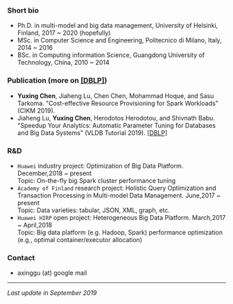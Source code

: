 ### Short bio
- Ph.D. in multi-model and big data management, University of Helsinki, Finland, 2017 ~ 2020 (hopefully)
- MSc. in Computer Science and Engineering, Politecnico di Milano, Italy, 2014 ~ 2016
- BSc. in Computing information Science, Guangdong University of Technology, China, 2010 ~ 2014 

### Publication (more on [[DBLP]](https://dblp.uni-trier.de/pers/hd/c/Chen:Yuxing)) 
- **Yuxing Chen**, Jiaheng Lu, Chen Chen, Mohammad Hoque, and Sasu Tarkoma. "Cost-effective Resource Provisioning for Spark Workloads" (CIKM 2019).
- Jiaheng Lu, **Yuxing Chen**, Herodotos Herodotou, and Shivnath Babu. "Speedup Your Analytics: Automatic Parameter Tuning for Databases and Big Data Systems" (VLDB Tutorial 2019). [[DBLP]](https://dblp.uni-trier.de/search?q=Speedup+Your+Analytics%3A+Automatic+Parameter+Tuning+for+Databases+and+Big+Data+Systems)
<!---
- Zhang, Chao, Jiaheng Lu, Pengfei Xu, and **Yuxing Chen**. "UniBench: A Benchmark for Multi-Model Database Management Systems" (TPCTC@VLDB) 2018.[[DBLP]](https://dblp.uni-trier.de/search?q=UniBench%3A+A+Benchmark+for+Multi-model+Database+Management+Systems)
- **Yuxing Chen**. "Worst Case Optimal Joins on Relational and XML data" (SRC@SIGMOD) 2018. [[DBLP]](https://dblp.uni-trier.de/search?q=Worst+Case+Optimal+Joins+on+Relational+and+XML+data)
-->

### R&D
- `Huawei` industry project: Optimization of Big Data Platform. December,2018 ~ present  
 Topic: On-the-fly big Spark cluster performance tuning
- `Academy of Finland` research project: Holistic Query Optimization and Transaction Processing in Multi-model Data Management. June,2017 ~ present  
 Topic: Data varieties: tabular, JSON, XML, graph, etc.
- `Huawei HIRP` open project: Heterogeneous Big Data Platform. March,2017 ~ April,2018  
 Topic: Big data platform (e.g. Hadoop, Spark) performance optimization (e.g., optimal container/executor allocation)

### Contact
- axinggu (at) google mail


------------

_Last update in September 2019_

